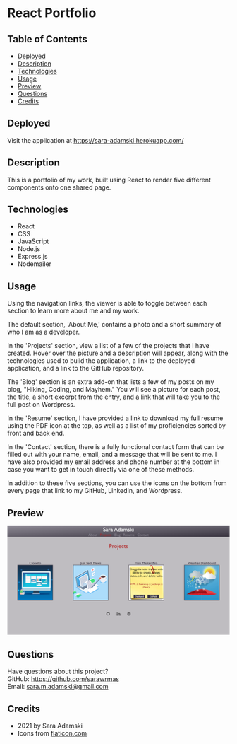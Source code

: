 # React Portfolio

## Table of Contents
* [Deployed](#deployed)
* [Description](#description)
* [Technologies](#technologies)
* [Usage](#usage)
* [Preview](#preview)
* [Questions](#questions)
* [Credits](#credits)

## Deployed
Visit the application at https://sara-adamski.herokuapp.com/

## Description
This is a portfolio of my work, built using React to render five different components onto one shared page.

## Technologies
* React
* CSS
* JavaScript
* Node.js
* Express.js
* Nodemailer

## Usage
Using the navigation links, the viewer is able to toggle between each section to learn more about me and my work.

The default section, 'About Me,' contains a photo and a short summary of who I am as a developer.

In the 'Projects' section, view a list of a few of the projects that I have created. Hover over the picture and a description will appear, along with the technologies used to build the application, a link to the deployed application, and a link to the GitHub repository.

The 'Blog' section is an extra add-on that lists a few of my posts on my blog, "Hiking, Coding, and Mayhem." You will see a picture for each post, the title, a short excerpt from the entry, and a link that will take you to the full post on Wordpress.

In the 'Resume' section, I have provided a link to download my full resume using the PDF icon at the top, as well as a list of my proficiencies sorted by front and back end.

In the 'Contact' section, there is a fully functional contact form that can be filled out with your name, email, and a message that will be sent to me. I have also provided my email address and phone number at the bottom in case you want to get in touch directly via one of these methods.

In addition to these five sections, you can use the icons on the bottom from every page that link to my GitHub, LinkedIn, and Wordpress.

## Preview
![screenshot](client/public/images/screenshot.png)

## Questions
Have questions about this project?  
GitHub: https://github.com/sarawrmas  
Email: sara.m.adamski@gmail.com

## Credits
* 2021 by Sara Adamski
* Icons from [flaticon.com](https://www.flaticon.com/)